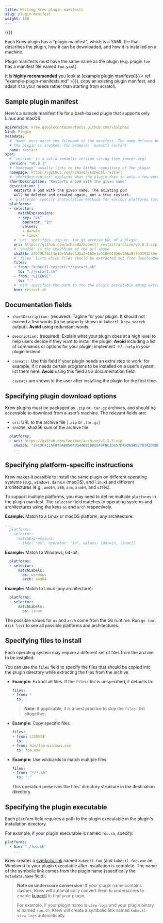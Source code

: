```yaml
---
title: Writing Krew plugin manifests
slug: plugin-manifest
weight: 150
---
```


{{<toc>}}

Each Krew plugin has a "plugin manifest", which is a YAML file that describes
the plugin, how it can be downloaded, and how it is installed on a machine.

Plugin manifests must have the same name as the plugin (e.g. plugin `foo` has a
manifest file named `foo.yaml`).

It is **highly recommended** you look at [example plugin manifests]({{< ref
"example-plugin-manifests.md" >}}), copy an existing plugin manifest, and adapt it
to your needs rather than starting from scratch.

## Sample plugin manifest

Here's a sample manifest file for a bash-based plugin that supports
only Linux and macOS:

```yaml
apiVersion: krew.googlecontainertools.github.com/v1alpha2
kind: Plugin
metadata:
  # 'name' must match the filename of the manifest. The name defines how
  # the plugin is invoked, for example: `kubectl restart`
  name: restart
spec:
  # 'version' is a valid semantic version string (see semver.org)
  version: "v0.0.1"
  # 'homepage' usually links to the GitHub repository of the plugin
  homepage: https://github.com/achanda/kubectl-restart
  # 'shortDescription' explains what the plugin does in only a few words
  shortDescription: "Restarts a pod with the given name"
  description: |
    Restarts a pod with the given name. The existing pod
    will be deleted and created again, not a true restart.
  # 'platforms' specify installation methods for various platforms (os/arch)
  platforms:
  - selector:
      matchExpressions:
      - key: "os"
        operator: "In"
        values:
        - darwin
        - linux
    # 'uri' specifies .zip or .tar.gz archive URL of a plugin
    uri: https://github.com/achanda/kubectl-restart/archive/v0.0.3.zip
    # 'sha256' is the sha256sum of the url above
    sha256: d7079b79bf4e10e55ded435a2e862efe310e019b6c306a8ff04191238ef4b2b4
    # 'files' lists which files should be extracted out from downloaded archive
    files:
    - from: "kubectl-restart-*/restart.sh"
      to: "./restart.sh"
    - from: "LICENSE"
      to: "."
    # 'bin' specifies the path to the the plugin executable among extracted files
    bin: restart.sh
```

## Documentation fields

- `shortDescription:` (required): Tagline for your plugin. It should not exceed
  a few words (to be properly shown in `kubectl krew search` output). **Avoid**
  using redundant words.

- `description:` (required): Explain what your plugin does at a high level to help users
  decide if they want to install the plugin. **Avoid** including a list of
  commands or options for your plugin; implement `-h`/`--help` in your plugin
  instead.

- `caveats:` Use this field if your plugin needs an extra step to work; for example, if it
  needs certain programs to be installed on a user’s system, list them here.
  **Avoid** using this field as a documentation field.

  `caveats` are shown to the user after installing the plugin for the first time.

## Specifying plugin download options

Krew plugins must be packaged as `.zip` or `.tar.gz` archives, and should be
accessible to download from a user’s machine. The relevant fields are:

- `uri`: URL to the archive file (`.zip` or `.tar.gz`)
- `sha256`: sha256 sum of the archive file

```yaml
  platforms:
  - uri: https://github.com/foo/bar/archive/v1.2.3.zip
    sha256: "29C9C411AF879AB85049344B81B8E8A9FBC1D657D493694E2783A2D0DB240775"
    ...
```

## Specifying platform-specific instructions

Krew makes it possible to install the same plugin on different operating systems
(e.g., `windows`, `darwin` (macOS), and `linux`) and different architectures
(e.g., `amd64`, `386`, `arm`, `arm64`, and `s390x`).

To support multiple platforms, you may need to define multiple `platforms` in
the plugin manifest. The `selector` field matches to operating systems and
architectures using the keys `os` and `arch` respectively.

**Example:** Match to a Linux or macOS platform, any architecture:

```yaml
...
  platforms:
  - selector:
      matchExpressions:
      - {key: "os", operator: "In", values: [darwin, linux]}
```

**Example:** Match to Windows, 64-bit:

```yaml
  platforms:
  - selector:
      matchLabels:
        os: windows
        arch: amd64
```

**Example:** Match to Linux (any architecture):

```yaml
  platforms:
  - selector:
      matchLabels:
        os: linux
```

The possible values for `os` and `arch` come from the Go runtime. Run
`go tool dist list` to see all possible platforms and architectures.

## Specifying files to install

Each operating system may require a different set of files from the archive to
be installed.

You can use the `files` field to specify
the files that should be copied into the plugin directory while extracting the
files from the archive.

* **Example:** Extract all files. If the `files:` list is unspecified, it defaults to:

  ```yaml
  files:
  - from: *
    to: .
  ```

  > **Note:** If applicable, it is a best practice to skip the `files:` list altogether.

* **Example:** Copy specific files.

  ```yaml
  files:
  - from: LICENSE
    to: .
  - from: bin/foo-windows.exe
    to: foo.exe
  ```

* **Example:** Use wildcards to match multiple files.

  ```yaml
  files:
  - from: "*/*.sh"
    to: "."
  ```

  This operation preserves the files' directory structure in the destination directory.

## Specifying the plugin executable

Each `platform` field requires a path to the plugin executable in the plugin's
installation directory.

For example, if your plugin executable is named `foo.sh`, specify:

```yaml
platforms:
  - bin: "./foo.sh"
    ...
```

Krew creates a [symbolic link](https://en.wikipedia.org/wiki/Symbolic_link)
named `kubectl-foo` (and `kubectl-foo.exe` on Windows) to your plugin executable
after installation is complete. The name of the symbolic link comes from the
plugin name (specifically the `metadata.name` field).

> **Note on underscore conversion:** If your plugin name contains dashes, Krew
> will automatically convert them to underscores to enable
> [kubectl](https://kubernetes.io/docs/tasks/extend-kubectl/kubectl-plugins/#names-with-dashes-and-underscores)
> to find your plugin.
>
> For example, if your plugin name is `view-logs` and your plugin binary is named
> `run.sh`, Krew will create a symbolic link named `kubectl-view_logs` automatically.
